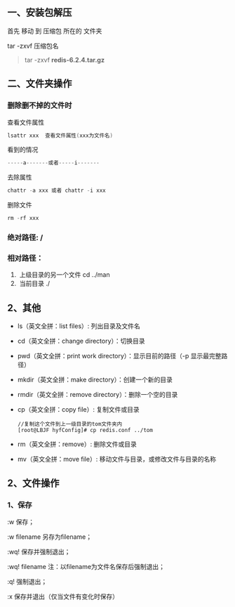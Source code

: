 ## 一、安装包解压

首先 移动 到 压缩包 所在的 文件夹

tar -zxvf 压缩包名

> tar -zxvf **redis-6.2.4.tar.gz**





## 二、文件夹操作

### 删除删不掉的文件时



查看文件属性

```java
lsattr xxx  查看文件属性(xxx为文件名)
```

看到的情况

```java
-----a-------或者-----i-------
```

去除属性

```java
chattr -a xxx 或者 chattr -i xxx
```

删除文件

```java
rm -rf xxx
```



### 绝对路径:  /

### 相对路径：

1. ​	上级目录的另一个文件   cd ../man
2. ​	当前目录 ./

## 2、其他

- ls（英文全拼：list files）: 列出目录及文件名

- cd（英文全拼：change directory）：切换目录

- pwd（英文全拼：print work directory）：显示目前的路径（-p 显示最完整路径）

- mkdir（英文全拼：make directory）：创建一个新的目录

- rmdir（英文全拼：remove directory）：删除一个空的目录

- cp（英文全拼：copy file）: 复制文件或目录

  ```
  //复制这个文件到上一级目录的tom文件夹内
  [root@LBJF hyfConfig]# cp redis.conf ../tom
  ```

- rm（英文全拼：remove）: 删除文件或目录

- mv（英文全拼：move file）: 移动文件与目录，或修改文件与目录的名称



## 2、文件操作

### 1、保存

:w 保存；

:w filename 另存为filename； 

:wq! 保存并强制退出；

:wq! filename 注：以filename为文件名保存后强制退出；

:q! 强制退出；

:x 保存并退出（仅当文件有变化时保存）

